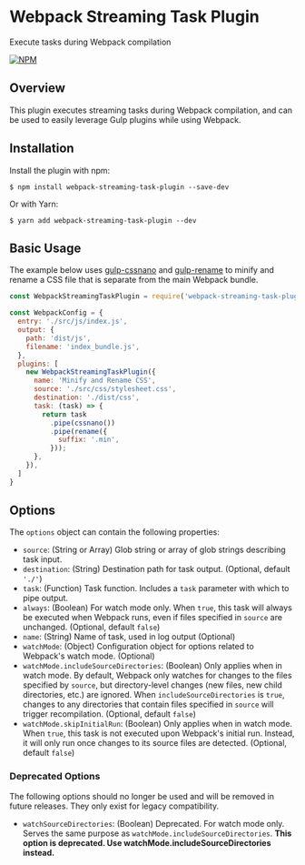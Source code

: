 # Webpack Streaming Task Plugin
Execute tasks during Webpack compilation

[![NPM](https://nodei.co/npm/webpack-streaming-task-plugin.png)](https://nodei.co/npm/webpack-streaming-task-plugin/)

## Overview
This plugin executes streaming tasks during Webpack compilation, and can be
used to easily leverage Gulp plugins while using Webpack.

## Installation
Install the plugin with npm:

`$ npm install webpack-streaming-task-plugin --save-dev`

Or with Yarn:

`$ yarn add webpack-streaming-task-plugin --dev`

## Basic Usage
The example below uses [gulp-cssnano](https://www.npmjs.com/package/gulp-cssnano) and [gulp-rename](https://www.npmjs.com/package/gulp-rename) to minify and
rename a CSS file that is separate from the main Webpack bundle.

```js
const WebpackStreamingTaskPlugin = require('webpack-streaming-task-plugin');

const WebpackConfig = {
  entry: './src/js/index.js',
  output: {
    path: 'dist/js',
    filename: 'index_bundle.js',
  },
  plugins: [
    new WebpackStreamingTaskPlugin({
      name: 'Minify and Rename CSS',
      source: './src/css/stylesheet.css',
      destination: './dist/css',
      task: (task) => {
        return task
          .pipe(cssnano())
          .pipe(rename({
            suffix: '.min',
          }));
      },
    }),
  ]
}
```

## Options
The `options` object can contain the following properties:

- `source`: (String or Array) Glob string or array of glob strings describing task input.
- `destination`: (String) Destination path for task output. (Optional, default `'./'`)
- `task`: (Function) Task function. Includes a `task` parameter with which to pipe output.
- `always`: (Boolean) For watch mode only. When `true`, this task will always be executed when Webpack runs, even if files specified in `source` are unchanged. (Optional, default `false`)
- `name`: (String) Name of task, used in log output (Optional)
- `watchMode`: (Object) Configuration object for options related to Webpack's watch mode. (Optional)
- `watchMode.includeSourceDirectories`: (Boolean) Only applies when in watch mode. By default, Webpack only watches for changes to the files specified by `source`, but directory-level changes (new files, new child directories, etc.) are ignored. When `includeSourceDirectories` is `true`, changes to any directories that contain files specified in `source` will trigger recompilation. (Optional, default `false`)
- `watchMode.skipInitialRun`: (Boolean) Only applies when in watch mode. When `true`, this task is not executed upon Webpack's initial run. Instead, it will only run once changes to its source files are detected. (Optional, default `false`)

### Deprecated Options
The following options should no longer be used and will be removed in future releases. They only exist for legacy compatibility.

- `watchSourceDirectories`: (Boolean) Deprecated. For watch mode only. Serves the same purpose as `watchMode.includeSourceDirectories`. **This option is deprecated. Use watchMode.includeSourceDirectories instead.**
